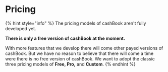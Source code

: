 # Pricing

{% hint style="info" %}
The pricing models of cashBook aren't fully developed yet.

&#x20;**There is only a free version of cashBook at the moment.**&#x20;

With more features that we develop there will come other payed versions of cashBook. But we have no reason to believe that there will come a time were there is no free version of cashBook. We want to adopt the classic three pricing models of **Free, Pro,** and **Custom**.
{% endhint %}
